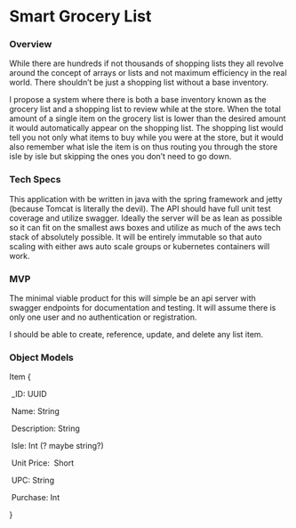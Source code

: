 # Smart Grocery List

### Overview

While there are hundreds if not thousands of shopping lists they all revolve around the concept of arrays or lists and not maximum efficiency in the real world. There shouldn’t be just a shopping list without a base inventory. 

  

I propose a system where there is both a base inventory known as the grocery list and a shopping list to review while at the store. When the total amount of a single item on the grocery list is lower than the desired amount it would automatically appear on the shopping list. The shopping list would tell you not only what items to buy while you were at the store, but it would also remember what isle the item is on thus routing you through the store isle by isle but skipping the ones you don’t need to go down.

  

### Tech Specs

This application with be written in java with the spring framework and jetty (because Tomcat is literally the devil). The API should have full unit test coverage and utilize swagger. Ideally the server will be as lean as possible so it can fit on the smallest aws boxes and utilize as much of the aws tech stack of absolutely possible. It will be entirely immutable so that auto scaling with either aws auto scale groups or kubernetes containers will work. 

  

### MVP

The minimal viable product for this will simple be an api server with swagger endpoints for documentation and testing. It will assume there is only one user and no authentication or registration. 

  

I should be able to create, reference, update, and delete any list item.

  

### Object Models

Item {

  _ID: UUID

  Name: String

  Description: String

  Isle: Int (? maybe string?)

  Unit Price:  Short

  UPC: String

  Purchase: Int 

}
